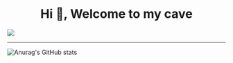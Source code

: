 <h1 align="center"> Hi 👋, Welcome to my cave </h1> 

![](https://komarev.com/ghpvc/?username=ZzCry12&color=dc143c&label=Visitas+al+perfil)

<hr>

![Anurag's GitHub stats](https://github-readme-stats.vercel.app/api?username=ZzCry12&theme=onedark&show_icons=true)
